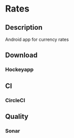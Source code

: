 # Rates

## Description
Android app for currency rates

## Download
### Hockeyapp


## CI
### CircleCI


## Quality
### Sonar
